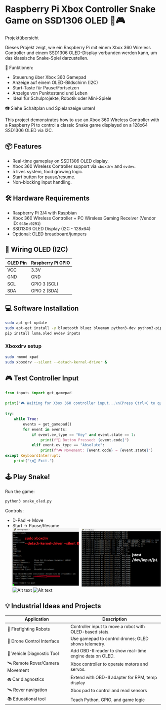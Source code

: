 # Raspberry Pi Xbox Controller Snake Game on SSD1306 OLED 🐍🎮

Projektübersicht

Dieses Projekt zeigt, wie ein Raspberry Pi mit einem Xbox 360 Wireless Controller und einem SSD1306 OLED-Display verbunden werden kann, um das klassische Snake-Spiel darzustellen.

🔧 Funktionen:
- Steuerung über Xbox 360 Gamepad
- Anzeige auf einem OLED-Bildschirm (I2C)
- Start-Taste für Pause/Fortsetzen
- Anzeige von Punktestand und Leben
- Ideal für Schulprojekte, Robotik oder Mini-Spiele

📷 Siehe Schaltplan und Spielanzeige unten!

This project demonstrates how to use an Xbox 360 Wireless Controller with a Raspberry Pi to control a classic Snake game displayed on a 128x64 SSD1306 OLED via I2C.
## 📦 Features

- Real-time gameplay on SSD1306 OLED display.
- Xbox 360 Wireless Controller support via `xboxdrv` and `evdev`.
- 5 lives system, food growing logic.
- Start button for pause/resume.
- Non-blocking input handling.

## 🛠 Hardware Requirements

- Raspberry Pi 3/4 with Raspbian
- Xbox 360 Wireless Controller + PC Wireless Gaming Receiver (Vendor ID: `045e:0291`)
- SSD1306 OLED Display (I2C - 128x64)
- Optional: OLED breadboard/jumpers

## 🔌 Wiring OLED (I2C)

| OLED Pin | Raspberry Pi GPIO |
|----------|-------------------|
| VCC      | 3.3V              |
| GND      | GND               |
| SCL      | GPIO 3 (SCL)      |
| SDA      | GPIO 2 (SDA)      |

## 💻 Software Installation

```bash
sudo apt-get update
sudo apt-get install -y bluetooth bluez blueman python3-dev python3-pip python3-serial libfreetype6-dev libjpeg-dev build-essential
pip install luma.oled evdev inputs
```

### Xboxdrv setup

```bash
sudo rmmod xpad
sudo xboxdrv --silent --detach-kernel-driver &
```

## 🎮 Test Controller Input

```python
from inputs import get_gamepad

print("🎮 Waiting for Xbox 360 controller input...\n(Press Ctrl+C to quit)")

try:
    while True:
        events = get_gamepad()
        for event in events:
            if event.ev_type == "Key" and event.state == 1:
                print(f"🔘 Button Pressed: {event.code}")
            elif event.ev_type == "Absolute":
                print(f"🎮 Movement: {event.code} = {event.state}")
except KeyboardInterrupt:
    print("\n🛑 Exit.")
```

## 🕹 Play Snake!

Run the game:

```bash
python3 snake_oled.py
```

Controls:
- D-Pad → Move
- Start → Pause/Resume
![Alt text](images/terminal.png)
![Alt text](images/schematic.png)
![Alt text](images/oled.png)


## 💡 Industrial Ideas and Projects

| Application                        | Description |
|------------------------------------|-------------|
| 🚒 Firefighting Robots             | Controller input to move a robot with OLED-based stats. |
| 🚁 Drone Control Interface         | Use gamepad to control drones; OLED shows telemetry. |
| 🚗 Vehicle Diagnostic Tool         | Add OBD-II reader to show real-time engine data on OLED. |
| 🛰️ Remote Rover/Camera Movement    | Xbox controller to operate motors and servos. |
| 🚘 Car diagnostics                 | Extend with OBD-II adapter for RPM, temp display |
| 🛰️ Rover navigation                | Xbox pad to control and read sensors |
| 📚 Educational tool                | Teach Python, GPIO, and game logic |

